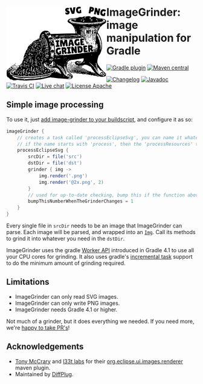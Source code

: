 # <img align="left" src="images/image-grinder.png">ImageGrinder:<br>image manipulation for Gradle

<!---freshmark shields
output = [
    link(shield('Gradle plugin', 'plugins.gradle.org', 'com.diffplug.gradle.image-grinder', 'blue'), 'https://plugins.gradle.org/plugin/com.diffplug.gradle.image-grinder'),
    link(shield('Maven central', 'mavencentral', 'com.diffplug.gradle:image-grinder', 'blue'), 'http://search.maven.org/#search%7Cgav%7C1%7Cg%3A%22com.diffplug.gradle%22%20AND%20a%3A%22image-grinder%22'),
    '',
    link(shield('Changelog', 'changelog', '{{version}}', 'brightgreen'), 'CHANGES.md'),
    link(shield('Javadoc', 'javadoc', '{{stable}}', 'brightgreen'), 'https://{{org}}.github.io/{{name}}/javadoc/{{stable}}/'),
    link(image('Travis CI', 'https://travis-ci.org/{{org}}/{{name}}.svg?branch=master'), 'https://travis-ci.org/{{org}}/{{name}}'),
    link(shield('Live chat', 'gitter', 'chat', 'brightgreen'), 'https://gitter.im/{{org}}/{{name}}'),
    link(shield('License Apache', 'license', 'apache', 'brightgreen'), 'https://tldrlegal.com/license/apache-license-2.0-(apache-2.0)')
    ].join('\n');
-->
[![Gradle plugin](https://img.shields.io/badge/plugins.gradle.org-com.diffplug.gradle.image--grinder-blue.svg)](https://plugins.gradle.org/plugin/com.diffplug.gradle.image-grinder)
[![Maven central](https://img.shields.io/badge/mavencentral-com.diffplug.gradle%3Aimage--grinder-blue.svg)](http://search.maven.org/#search%7Cgav%7C1%7Cg%3A%22com.diffplug.gradle%22%20AND%20a%3A%22image-grinder%22)

[![Changelog](https://img.shields.io/badge/changelog-2.0.1-brightgreen.svg)](CHANGES.md)
[![Javadoc](https://img.shields.io/badge/javadoc-2.0.1-brightgreen.svg)](https://diffplug.github.io/image-grinder/javadoc/2.0.1/)
[![Travis CI](https://travis-ci.org/diffplug/image-grinder.svg?branch=master)](https://travis-ci.org/diffplug/image-grinder)
[![Live chat](https://img.shields.io/badge/gitter-chat-brightgreen.svg)](https://gitter.im/diffplug/image-grinder)
[![License Apache](https://img.shields.io/badge/license-apache-brightgreen.svg)](https://tldrlegal.com/license/apache-license-2.0-(apache-2.0))
<!---freshmark /shields -->

<!---freshmark javadoc
output = prefixDelimiterReplace(input, 'https://{{org}}.github.io/{{name}}/javadoc/', '/', stable);
-->

## Simple image processing

To use it, just [add image-grinder to your buildscript](https://plugins.gradle.org/plugin/com.diffplug.gradle.image-grinder), and configure it as so:

```groovy
imageGrinder {
    // creates a task called 'processEclipseSvg', you can name it whatever you want
    // if the name starts with 'process', then the 'processResources' task will depend on it
    processEclipseSvg {
        srcDir = file('src')
        dstDir = file('dst')
        grinder { img ->
            img.render('.png')
            img.render('@2x.png', 2)
        }
        // used for up-to-date checking, bump this if the function above changes
        bumpThisNumberWhenTheGrinderChanges = 1
    }
}
```

Every single file in `srcDir` needs to be an image that ImageGrinder can parse.  Each image will be parsed, and wrapped into an [`Img`](https://diffplug.github.io/image-grinder/javadoc/2.0.1/com/diffplug/gradle/imagegrinder/Img.html). Call its methods to grind it into whatever you need in the `dstDir`.

ImageGrinder uses the gradle [Worker API](https://docs.gradle.org/4.1/userguide/custom_tasks.html#worker_api) introduced in Gradle 4.1 to use all your CPU cores for grinding.  It also uses gradle's [incremental task](https://docs.gradle.org/4.1/userguide/custom_tasks.html#incremental_tasks) support to do the minimum amount of grinding required.

## Limitations

- ImageGrinder can only read SVG images.
- ImageGrinder can only write PNG images.
- ImageGrinder needs Gradle 4.1 or higher.

Not much of a grinder, but it does everything we needed.  If you need more, we're [happy to take PR's](CONTRIBUTING.md)!

<!---freshmark /javadoc -->

## Acknowledgements

* [Tony McCrary](https://github.com/enleeten) and [l33t labs](http://www.l33tlabs.com/) for their [org.eclipse.ui.images.renderer](https://github.com/tomsontom/org.eclipse.ui-split/tree/0402ebd10a57f9c2ca5cd2da3479470f98f70973/bundles/org.eclipse.ui.images.renderer) maven plugin.
* Maintained by [DiffPlug](https://www.diffplug.com/).
